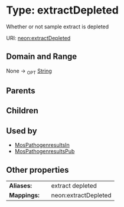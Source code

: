 
# Type: extractDepleted


Whether or not sample extract is depleted

URI: [neon:extractDepleted](https://data.neonscience.org/extractDepleted)


## Domain and Range

None ->  <sub>OPT</sub> [String](types/String.md)

## Parents


## Children


## Used by

 * [MosPathogenresultsIn](MosPathogenresultsIn.md)
 * [MosPathogenresultsPub](MosPathogenresultsPub.md)

## Other properties

|  |  |  |
| --- | --- | --- |
| **Aliases:** | | extract depleted |
| **Mappings:** | | neon:extractDepleted |


